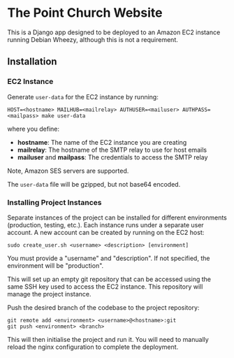 # The Point Church Website #

This is a Django app designed to be deployed to an Amazon EC2 instance running Debian Wheezy, although this is not a requirement.

## Installation ##

### EC2 Instance ###

Generate `user-data` for the EC2 instance by running:

    HOST=<hostname> MAILHUB=<mailrelay> AUTHUSER=<mailuser> AUTHPASS=<mailpass> make user-data

where you define:

* **hostname**: The name of the EC2 instance you are creating
* **mailrelay**: The hostname of the SMTP relay to use for host emails
* **mailuser** and **mailpass**: The credentials to access the SMTP relay

Note, Amazon SES servers are supported.

The `user-data` file will be gzipped, but not base64 encoded.

### Installing Project Instances ###

Separate instances of the project can be installed for different environments (production, testing, etc.). Each instance runs under a separate user account. A new account can be created by running on the EC2 host:

    sudo create_user.sh <username> <description> [environment]

You must provide a "username" and "description". If not specified, the environment will be "production".

This will set up an empty git repository that can be accessed using the same SSH key used to access the EC2 instance. This repository will manage the project instance.

Push the desired branch of the codebase to the project repository:

    git remote add <environment> <username>@<hostname>:git
    git push <environment> <branch>

This will then initialise the project and run it. You will need to manually reload the nginx configuration to complete the deployment.
